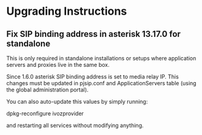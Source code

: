 # Upgrading Instructions

## Fix SIP binding address in asterisk 13.17.0 for standalone

This is only required in standalone installations or setups where application
servers and proxies live in the same box.

Since 1.6.0 asterisk SIP binding address is set to media relay IP. This changes
must be updated in pjsip.conf and ApplicationServers table (using the global
administration portal).

You can also auto-update this values by simply running:

dpkg-reconfigure ivozprovider

and restarting all services without modifying anything.

